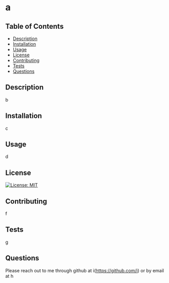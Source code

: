# a

  ## Table of Contents
  * [Description](#description)
  * [Installation](#installation)
  * [Usage](#usage)
  * [License](#license)
  * [Contributing](#contributing)
  * [Tests](#tests)
  * [Questions](#questions)
  
  ## Description
  b

  ## Installation
  c

  ## Usage
  d

  ## License
  [![License: MIT](https://img.shields.io/badge/License-MIT-yellow.svg)](https://opensource.org/licenses/MIT)

  ## Contributing
  f

  ## Tests
  g

  ## Questions
  Please reach out to me through github at i(https://github.com/i) or by email at h

  